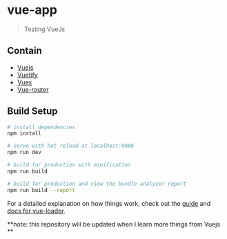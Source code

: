# vue-app

> Testing VueJs

## Contain
* [Vuejs](https://vuejs.org/)
* [Vuetify](https://vuetifyjs.com/es-MX/)
* [Vuex](https://vuex.vuejs.org/)
* [Vue-router](https://router.vuejs.org/)

## Build Setup

``` bash
# install dependencies
npm install

# serve with hot reload at localhost:8080
npm run dev

# build for production with minification
npm run build

# build for production and view the bundle analyzer report
npm run build --report
```

For a detailed explanation on how things work, check out the [guide](http://vuejs-templates.github.io/webpack/) and [docs for vue-loader](http://vuejs.github.io/vue-loader).

**note: this repository will be updated when I learn more things from Vuejs **